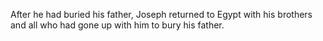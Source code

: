 After he had buried his father, Joseph returned to Egypt with his brothers and all who had gone up with him to bury his father.
